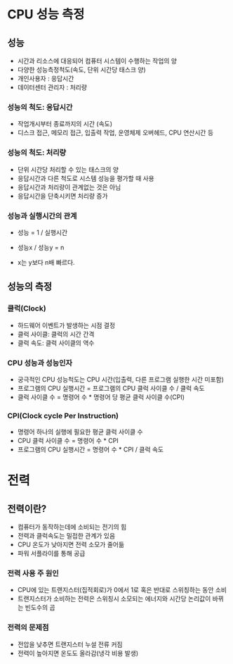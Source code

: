 # CPU 성능 측정



## 성능

- 시간과 리소스에 대응되어 컴퓨터 시스템이 수행하는 작업의 양
- 다양한 성능측정척도(속도, 단위 시간당 태스크 양)
- 개인사용자 : 응답시간
- 데이터센터 관리자 : 처리량



### 성능의 척도: 응답시간

- 작업개시부터 종료까지의 시간 (속도)
- 디스크 접근, 메모리 접근, 입출력 작업, 운영체제 오버헤드, CPU 연산시간 등 



### 성능의 척도: 처리량

- 단위 시간당 처리할 수 있는 태스크의 양
- 응답시간과 다른 척도로 시스템 성능을 평가할 때 사용
- 응답시간과 처리량이 관계없는 것은 아님
- 응답시간을 단축시키면 처리량 증가



### 성능과 실행시간의 관계

- 성능 = 1 / 실행시간

- 성능x / 성능y = n

- x는 y보다 n배 빠르다.

  

## 성능의 측정



### 클럭(Clock)

- 하드웨어 이벤트가 발생하는 시점 결정
- 클럭 사이클: 클럭의 시간 간격
- 클럭 속도: 클럭 사이클의 역수



### CPU 성능과 성능인자

- 궁극적인 CPU 성능척도는 CPU 시간(입출력, 다른 프로그램 실행한 시간 미포함)
- 프로그램의 CPU 실행시간 = 프로그램의 CPU 클럭 사이클 수 / 클럭 속도
- 클럭 사이클 수 = 명령어 수 * 명령어 당 평균 클럭 사이클 수(CPI)



### CPI(Clock cycle Per Instruction)

- 명령어 하나의 실행에 필요한 평균 클럭 사이클 수
- CPU 클럭 사이클 수 = 명령어 수 * CPI
- 프로그램의 CPU 실행시간 = 명령어 수 * CPI / 클럭 속도



# 전력



## 전력이란?

- 컴퓨터가 동작하는데에 소비되는 전기의 힘
- 전력과 클럭속도는 밀접한 관계가 있음
- CPU 온도가 낮아지면 전력 소모가 줄어듦
- 파워 서플라이를 통해 공급



### 전력 사용 주 원인

- CPU에 있는 트랜지스터(집적회로)가 0에서 1로 혹은 반대로 스위칭하는 동안 소비
- 트랜지스터가 소비하는 전력은 스위칭시 소모되는 에너지와 시간당 논리값이 바뀌는 빈도수의 곱



### 전력의 문제점

- 전압을 낮추면 트랜지스터 누설 전류 커짐
- 전력이 높아지면 온도도 올라감(냉각 비용 발생)